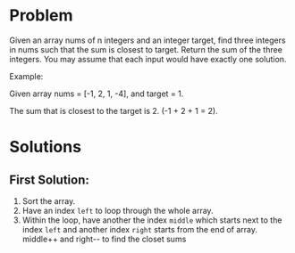 # Problem

Given an array nums of n integers and an integer target, find three integers in nums such that the sum is closest to target. Return the sum of the three integers. You may assume that each input would have exactly one solution.

Example:

Given array nums = [-1, 2, 1, -4], and target = 1.

The sum that is closest to the target is 2. (-1 + 2 + 1 = 2).
# Solutions

## First Solution:

1. Sort the array.
2. Have an index `left` to loop through the whole array.
3. Within the loop, have another the index `middle` which starts next to the index `left` and another index `right` starts from the end of array. middle++ and right-- to find the closet sums 


